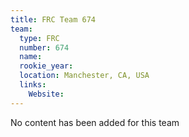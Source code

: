 ```yaml
---
title: FRC Team 674
team:
  type: FRC
  number: 674
  name: 
  rookie_year: 
  location: Manchester, CA, USA
  links:
    Website: 
---
```

No content has been added for this team